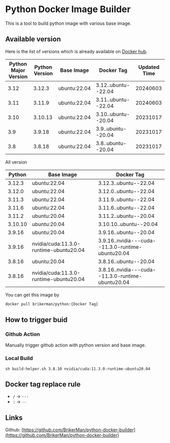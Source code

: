 # Python Docker Image Builder

This is a tool to build python image with various base image.

## Available version

Here is the list of versions which is already available on [Docker hub](https://hub.docker.com/repository/docker/brikerman/python).

| Python Major Version | Python Version | Base Image   | Docker Tag          | Updated Time |
| -------------------- | -------------- | ------------ | ------------------- | ------------ |
| 3.12                 | 3.12.3         | ubuntu:22.04 | 3.12..ubuntu--22.04 | 20240603     |
| 3.11                 | 3.11.9         | ubuntu:22.04 | 3.11..ubuntu--22.04 | 20240603     |
| 3.10                 | 3.10.13        | ubuntu:22.04 | 3.10..ubuntu--20.04 | 20231017     |
| 3.9                  | 3.9.18         | ubuntu:22.04 | 3.9..ubuntu--20.04  | 20231017     |
| 3.8                  | 3.8.18         | ubuntu:22.04 | 3.8..ubuntu--20.04  | 20231017     |

All version

| Python  | Base Image                             | Docker Tag                                        |
| ------- | -------------------------------------- | ------------------------------------------------- |
| 3.12.3  | ubuntu:22.04                           | 3.12.3..ubuntu--22.04                             |
| 3.12.0  | ubuntu:22.04                           | 3.12.0..ubuntu--22.04                             |
| 3.11.3  | ubuntu:22.04                           | 3.11.9..ubuntu--22.04                             |
| 3.11.6  | ubuntu:22.04                           | 3.11.6..ubuntu--22.04                             |
| 3.11.2  | ubuntu:20.04                           | 3.11.2..ubuntu--20.04                             |
| 3.10.10 | ubuntu:20.04                           | 3.10.10..ubuntu--20.04                            |
| 3.9.16  | ubuntu:20.04                           | 3.9.16..ubuntu--20.04                             |
| 3.9.16  | nvidia/cuda:11.3.0-runtime-ubuntu20.04 | 3.9.16..nvidia---cuda--11.3.0-runtime-ubuntu20.04 |
| 3.8.16  | ubuntu:20.04                           | 3.8.16..ubuntu--20.04                             |
| 3.8.16  | nvidia/cuda:11.3.0-runtime-ubuntu20.04 | 3.8.16..nvidia---cuda--11.3.0-runtime-ubuntu20.04 |

You can get this image by

```bash
docker pull brikerman/python:{Docker Tag}
```

## How to trigger buid

### Github Action

Manually trigger github action with python version and base image.

### Local Build

```shell
sh build-helper.sh 3.8.10 nvidia/cuda:11.3.0-runtime-ubuntu20.04
```

## Docker tag replace rule

- `/` -> `---`
- `:` -> `--`

## Links

Github: [https://github.com/BrikerMan/python-docker-builder](https://github.com/BrikerMan/python-docker-builder)
